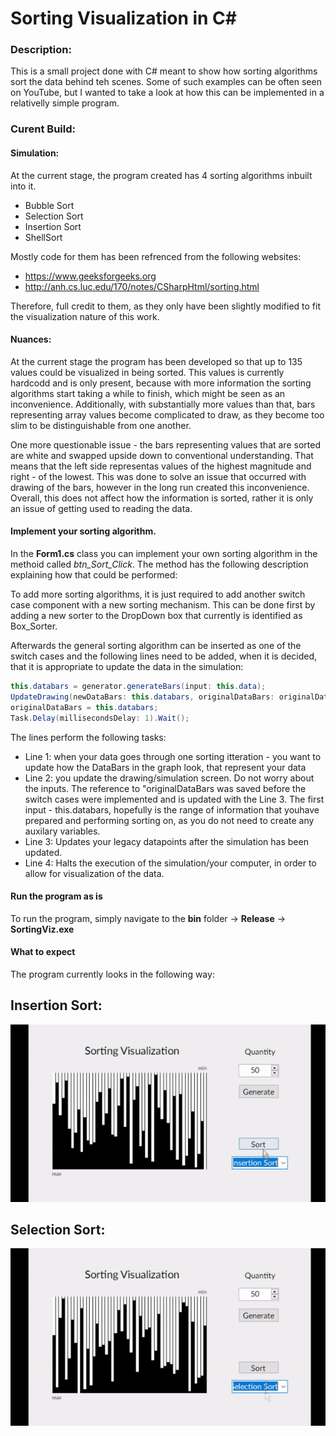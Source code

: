 # Sorting Visualization in C#

### Description:
This is a small project done with C# meant to show how sorting algorithms sort the data behind teh scenes. Some of such examples can be often seen on YouTube, but I wanted to take a look at how this can be implemented in a relativelly simple program.

### Curent Build:
#### Simulation:
At the current stage, the program created has 4 sorting algorithms inbuilt into it.
* Bubble Sort
* Selection Sort
* Insertion Sort
* ShellSort

Mostly code for them has been refrenced from the following websites:
* https://www.geeksforgeeks.org
* http://anh.cs.luc.edu/170/notes/CSharpHtml/sorting.html

Therefore, full credit to them, as they only have been slightly modified to fit the visualization nature of this work.

#### Nuances:
At the current stage the program has been developed so that up to 135 values could be visualized in being sorted. This values is currently hardcodd and is only present, because with more information the sorting algorithms start taking a while to finish, which might be seen as an inconvenience. Additionally, with substantially more values than that, bars representing array values become complicated to draw, as they become too slim to be distinguishable from one another. 

One more questionable issue - the bars representing values that are sorted are white and swapped upside down to conventional understanding. That means that the left side representas values of the highest magnitude and right - of the lowest. This was done to solve an issue that occurred with drawing of the bars, however in the long run created this inconvenience. Overall, this does not affect how the information is sorted, rather it is only an issue of getting used to reading the data.

#### Implement your sorting algorithm.
In the __Form1.cs__ class you can implement your own sorting algorithm in the methoid called _btn_Sort_Click_. The method has the following description explaining how that could be performed:

To add more sorting algorithms, it is just required to add another switch case component with a new sorting mechanism. This can be done first by adding a new sorter to the DropDown box that currently is identified as Box_Sorter. 

Afterwards the general sorting algorithm can be inserted as one of the switch cases and the following lines need to be added, when it is decided, that it is appropriate to update the data in the simulation:

```C#
this.databars = generator.generateBars(input: this.data);
UpdateDrawing(newDataBars: this.databars, originalDataBars: originalDataBars);
originalDataBars = this.databars;
Task.Delay(millisecondsDelay: 1).Wait();
```

The lines perform the following tasks:
* Line 1: when your data goes through one sorting itteration - you want to update how the DataBars in the graph look, that represent your data
* Line 2: you update the drawing/simulation screen. Do not worry about the inputs. The reference to "originalDataBars was saved before the switch  cases were implemented and is updated with the Line 3. The first input - this.databars, hopefully is the range of information that youhave prepared and performing sorting on, as you do not need to create any auxilary variables.
* Line 3: Updates your legacy datapoints after the simulation has been updated.
* Line 4: Halts the execution of the simulation/your computer, in order to allow for visualization of the data.

#### Run the program as is
To run the program, simply navigate to the __bin__ folder -> __Release__ -> __SortingViz.exe__

#### What to expect

The program currently looks in the following way:

__Insertion Sort:__
---
![](https://github.com/Si-ja/Sorting-Algorithms-Visualization---C-Sharp/blob/master/Visuals/InsertionSort.gif "Insertion Sort")

__Selection Sort:__
---
![](https://github.com/Si-ja/Sorting-Algorithms-Visualization---C-Sharp/blob/master/Visuals/SelectionSort.gif "Selection Sort")

